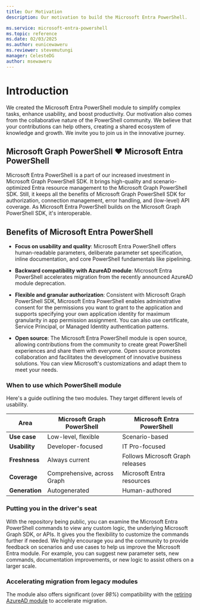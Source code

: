 ```yaml
---
title: Our Motivation
description: Our motivation to build the Microsoft Entra PowerShell.

ms.service: microsoft-entra-powershell
ms.topic: reference
ms.date: 02/03/2025
ms.author: eunicewaweru
ms.reviewer: stevemutungi
manager: CelesteDG
author: msewaweru
---
```


# Introduction

We created the Microsoft Entra PowerShell module to simplify complex tasks, enhance usability, and boost productivity. Our motivation also comes from the collaborative nature of the PowerShell community. We believe that your contributions can help others, creating a shared ecosystem of knowledge and growth. We invite you to join us in the innovative journey.

## Microsoft Graph PowerShell ❤️ Microsoft Entra PowerShell

Microsoft Entra PowerShell is a part of our increased investment in Microsoft Graph PowerShell SDK. It brings high-quality and scenario-optimized Entra resource management to the Microsoft Graph PowerShell SDK. Still, it keeps all the benefits of Microsoft Graph PowerShell SDK for authorization, connection management, error handling, and (low-level) API coverage. As Microsoft Entra PowerShell builds on the Microsoft Graph PowerShell SDK, it's interoperable.

## Benefits of Microsoft Entra PowerShell

- **Focus on usability and quality**: Microsoft Entra PowerShell offers human-readable parameters, deliberate parameter set specification, inline documentation, and core PowerShell fundamentals like pipelining.

- **Backward compatibility with AzureAD module**: Microsoft Entra PowerShell accelerates migration from the recently announced AzureAD module deprecation.

- **Flexible and granular authorization**: Consistent with Microsoft Graph PowerShell SDK, Microsoft Entra PowerShell enables administrative consent for the permissions you want to grant to the application and supports specifying your own application identity for maximum granularity in app permission assignment. You can also use certificate, Service Principal, or Managed Identity authentication patterns.

- **Open source**: The Microsoft Entra PowerShell module is open source, allowing contributions from the community to create great PowerShell experiences and share them with everyone. Open source promotes collaboration and facilitates the development of innovative business solutions. You can view Microsoft's customizations and adapt them to meet your needs.

### When to use which PowerShell module

Here's a guide outlining the two modules. They target different levels of usability.

| Area         | Microsoft Graph PowerShell | Microsoft Entra PowerShell  |
|-------------|--------------------------|---------------------------|
| **Use case**  | Low-level, flexible       | Scenario-based            |
| **Usability** | Developer-focused        | IT Pro-focused            |
| **Freshness** | Always current           | Follows Microsoft Graph releases |
| **Coverage**  | Comprehensive, across Graph | Microsoft Entra resources |
| **Generation** | Autogenerated            | Human-authored            |

### Putting you in the driver's seat

With the repository being public, you can examine the Microsoft Entra PowerShell commands to view any custom logic, the underlying Microsoft Graph SDK, or APIs. It gives you the flexibility to customize the commands further if needed. We highly encourage you and the community to provide feedback on scenarios and use cases to help us improve the Microsoft Entra module. For example, you can suggest new parameter sets, new commands, documentation improvements, or new logic to assist others on a larger scale.

### Accelerating migration from legacy modules

The module also offers significant (over _98%_) compatibility  with the [retiring AzureAD module][azureADRetirement] to accelerate migration.

[azureADRetirement]: https://techcommunity.microsoft.com/blog/microsoft-entra-blog/action-required-msonline-and-azuread-powershell-retirement---2025-info-and-resou/4364991
